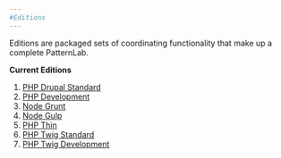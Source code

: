 ```yaml
---
#Editions
---
```


Editions are packaged sets of coordinating functionality that make up a complete PatternLab.

**Current Editions**

1. [PHP Drupal Standard](https://github.com/pattern-lab/edition-php-drupal-standard)
2. [PHP Development](https://github.com/pattern-lab/edition-php-development)
3. [Node Grunt](https://github.com/pattern-lab/edition-node-grunt)
4. [Node Gulp](https://github.com/pattern-lab/edition-node-gulp)
5. [PHP Thin](https://github.com/pattern-lab/edition-php-thin)
6. [PHP Twig Standard](https://github.com/pattern-lab/edition-php-twig-standard)
7. [PHP Twig Development](https://github.com/pattern-lab/edition-php-twig-development)
